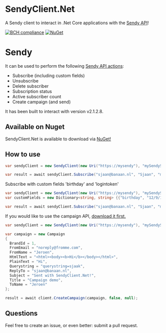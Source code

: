 # SendyClient.Net
A Sendy client to interact in .Net Core applications with the [Sendy API](https://sendy.co)!

[![BCH compliance](https://bettercodehub.com/edge/badge/kloarubeek/SendyClient.Net?branch=master)](https://bettercodehub.com/)
[![NuGet](https://img.shields.io/badge/nuget-2.1.0-blue.svg)](https://www.nuget.org/packages/SendyClient.Net/)
# Sendy
It can be used to perform the following [Sendy API actions](https://sendy.co/api):
- Subscribe (including custom fields)
- Unsubscribe
- Delete subscriber
- Subscription status
- Active subscriber count
- Create campaign (and send)

It has been built to interact with version v2.1.2.8.

## Available on Nuget

SendyClient.Net is available to download via [NuGet!](https://www.nuget.org/packages/SendyClient.Net/)

## How to use

```c#
var sendyClient = new SendyClient(new Uri("https://mysendy"), "mySendySecret");

var result = await sendyClient.Subscribe("sjaan@banaan.nl", "Sjaan", "myListId");
```

Subscribe with custom fields 'birthday' and 'logintoken'

```c#
var sendyClient = new SendyClient(new Uri("https://mysendy"), "mySendySecret");
var customFields = new Dictionary<string, string> {{"birthday", "12/9/1976"}, {"logintoken", "x4bla9!bg"}};

var result = await sendyClient.Subscribe("sjaan@banaan.nl", "Sjaan", "myListId", customFields);
```

If you would like to use the campaign API, [download it first.](http://forum.sendy.co/discussion/768/added-some-api-functionality/p1)

```c#
var sendyClient = new SendyClient(new Uri("https://mysendy"), "mySendySecret");

var campaign = new Campaign
{
  BrandId = 1,
  FromEmail = "noreply@fromme.com",
  FromName = "Jeroen",
  HtmlText = "<html><body><b>Hi</b></body></html>",
  PlainText = "Hi",
  Querystring = "querystring=sjaak",
  ReplyTo = "sjaan@banaan.nl",
  Subject = "Sent with SendyClient.Net!",
  Title = "Campaign demo",
  ToName = "Jeroen"
};

result = await client.CreateCampaign(campaign, false, null);
```

## Questions
Feel free to create an issue, or even better: submit a pull request.
